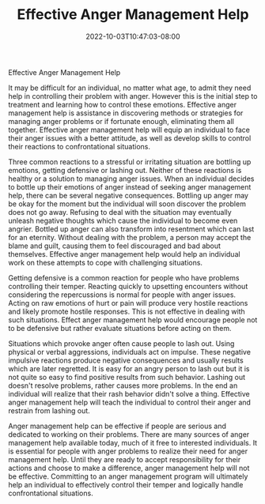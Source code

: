 ﻿---
title: "Effective Anger Management Help"
date: 2022-10-03T10:47:03-08:00
description: "anger management Tips for Web Success"
featured_image: "/images/anger management.jpg"
tags: ["anger management"]
---

Effective Anger Management Help

It may be difficult for an individual, no matter what age, to admit they need help in controlling their problem with anger. However this is the initial step to treatment and learning how to control these emotions. Effective anger management help is assistance in discovering methods or strategies for managing anger problems or if fortunate enough, eliminating them all together. Effective anger management help will equip an individual to face their anger issues with a better attitude, as well as develop skills to control their reactions to confrontational situations. 

Three common reactions to a stressful or irritating situation are bottling up emotions, getting defensive or lashing out. Neither of these reactions is healthy or a solution to managing anger issues. When an individual decides to bottle up their emotions of anger instead of seeking anger management help, there can be several negative consequences. Bottling up anger may be okay for the moment but the individual will soon discover the problem does not go away. Refusing to deal with the situation may eventually unleash negative thoughts which cause the individual to become even angrier. Bottled up anger can also transform into resentment which can last for an eternity. Without dealing with the problem, a person may accept the blame and guilt, causing them to feel discouraged and bad about themselves. Effective anger management help would help an individual work on these attempts to cope with challenging situations.

Getting defensive is a common reaction for people who have problems controlling their temper. Reacting quickly to upsetting encounters without considering the repercussions is normal for people with anger issues. Acting on raw emotions of hurt or pain will produce very hostile reactions and likely promote hostile responses. This is not effective in dealing with such situations. Effect anger management help would encourage people not to be defensive but rather evaluate situations before acting on them.

Situations which provoke anger often cause people to lash out. Using physical or verbal aggressions, individuals act on impulse. These negative impulsive reactions produce negative consequences and usually results which are later regretted. It is easy for an angry person to lash out but it is not quite so easy to find positive results from such behavior. Lashing out doesn't resolve problems, rather causes more problems. In the end an individual will realize that their rash behavior didn't solve a thing. Effective anger management help will teach the individual to control their anger and restrain from lashing out. 

Anger management help can be effective if people are serious and dedicated to working on their problems. There are many sources of anger management help available today, much of it free to interested individuals. It is essential for people with anger problems to realize their need for anger management help. Until they are ready to accept responsibility for their actions and choose to make a difference, anger management help will not be effective. Committing to an anger management program will ultimately help an individual to effectively control their temper and logically handle confrontational situations.  

